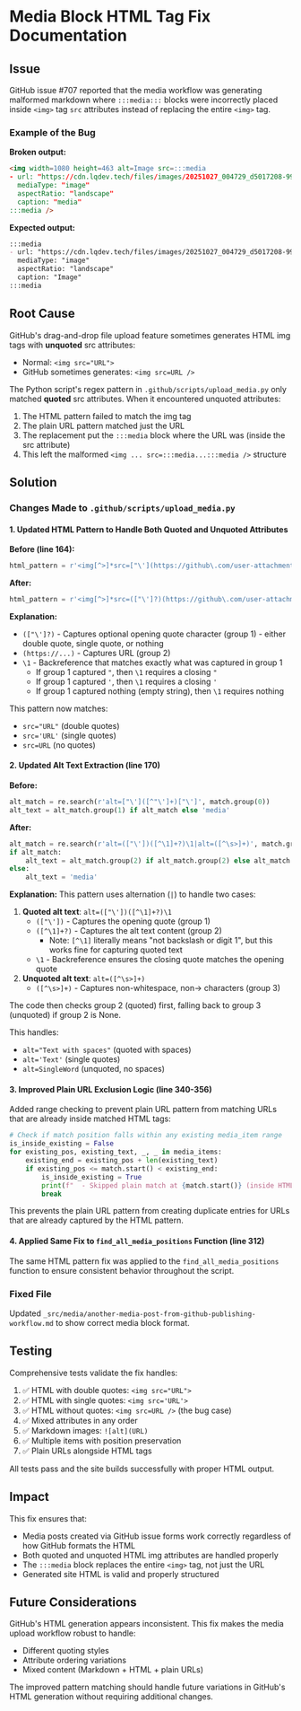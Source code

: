 # Media Block HTML Tag Fix Documentation

## Issue
GitHub issue #707 reported that the media workflow was generating malformed markdown where `:::media:::` blocks were incorrectly placed inside `<img>` tag `src` attributes instead of replacing the entire `<img>` tag.

### Example of the Bug
**Broken output:**
```html
<img width=1080 height=463 alt=Image src=:::media
- url: "https://cdn.lqdev.tech/files/images/20251027_004729_d5017208-9919-4387-99e1-77a96f3ec654.jpg"
  mediaType: "image"
  aspectRatio: "landscape"
  caption: "media"
:::media />
```

**Expected output:**
```markdown
:::media
- url: "https://cdn.lqdev.tech/files/images/20251027_004729_d5017208-9919-4387-99e1-77a96f3ec654.jpg"
  mediaType: "image"
  aspectRatio: "landscape"
  caption: "Image"
:::media
```

## Root Cause
GitHub's drag-and-drop file upload feature sometimes generates HTML img tags with **unquoted** src attributes:
- Normal: `<img src="URL">`
- GitHub sometimes generates: `<img src=URL />`

The Python script's regex pattern in `.github/scripts/upload_media.py` only matched **quoted** src attributes. When it encountered unquoted attributes:
1. The HTML pattern failed to match the img tag
2. The plain URL pattern matched just the URL
3. The replacement put the `:::media` block where the URL was (inside the src attribute)
4. This left the malformed `<img ... src=:::media...:::media />` structure

## Solution

### Changes Made to `.github/scripts/upload_media.py`

#### 1. Updated HTML Pattern to Handle Both Quoted and Unquoted Attributes

**Before (line 164):**
```python
html_pattern = r'<img[^>]*src=["\'](https://github\.com/user-attachments/[^"\']+)["\'][^>]*>'
```

**After:**
```python
html_pattern = r'<img[^>]*src=(["\']?)(https://github\.com/user-attachments/[^"\'\s>]+)\1[^>]*>'
```

**Explanation:**
- `(["\']?)` - Captures optional opening quote character (group 1) - either double quote, single quote, or nothing
- `(https://...)` - Captures URL (group 2)
- `\1` - Backreference that matches exactly what was captured in group 1
  - If group 1 captured `"`, then `\1` requires a closing `"`
  - If group 1 captured `'`, then `\1` requires a closing `'`
  - If group 1 captured nothing (empty string), then `\1` requires nothing

This pattern now matches:
- `src="URL"` (double quotes)
- `src='URL'` (single quotes)  
- `src=URL` (no quotes)

#### 2. Updated Alt Text Extraction (line 170)

**Before:**
```python
alt_match = re.search(r'alt=["\']([^"\']+)["\']', match.group(0))
alt_text = alt_match.group(1) if alt_match else 'media'
```

**After:**
```python
alt_match = re.search(r'alt=(["\'])([^\1]+?)\1|alt=([^\s>]+)', match.group(0))
if alt_match:
    alt_text = alt_match.group(2) if alt_match.group(2) else alt_match.group(3)
else:
    alt_text = 'media'
```

**Explanation:**
This pattern uses alternation (`|`) to handle two cases:
1. **Quoted alt text**: `alt=(["\'])([^\1]+?)\1`
   - `(["\'])` - Captures the opening quote (group 1)
   - `([^\1]+?)` - Captures the alt text content (group 2)
     - Note: `[^\1]` literally means "not backslash or digit 1", but this works fine for capturing quoted text
   - `\1` - Backreference ensures the closing quote matches the opening quote
2. **Unquoted alt text**: `alt=([^\s>]+)`
   - `([^\s>]+)` - Captures non-whitespace, non-> characters (group 3)

The code then checks group 2 (quoted) first, falling back to group 3 (unquoted) if group 2 is None.

This handles:
- `alt="Text with spaces"` (quoted with spaces)
- `alt='Text'` (single quotes)
- `alt=SingleWord` (unquoted, no spaces)

#### 3. Improved Plain URL Exclusion Logic (line 340-356)

Added range checking to prevent plain URL pattern from matching URLs that are already inside matched HTML tags:

```python
# Check if match position falls within any existing media_item range
is_inside_existing = False
for existing_pos, existing_text, _, _ in media_items:
    existing_end = existing_pos + len(existing_text)
    if existing_pos <= match.start() < existing_end:
        is_inside_existing = True
        print(f"  - Skipped plain match at {match.start()} (inside HTML tag at {existing_pos})")
        break
```

This prevents the plain URL pattern from creating duplicate entries for URLs that are already captured by the HTML pattern.

#### 4. Applied Same Fix to `find_all_media_positions` Function (line 312)

The same HTML pattern fix was applied to the `find_all_media_positions` function to ensure consistent behavior throughout the script.

### Fixed File
Updated `_src/media/another-media-post-from-github-publishing-workflow.md` to show correct media block format.

## Testing

Comprehensive tests validate the fix handles:
1. ✅ HTML with double quotes: `<img src="URL">`
2. ✅ HTML with single quotes: `<img src='URL'>`
3. ✅ HTML without quotes: `<img src=URL />` (the bug case)
4. ✅ Mixed attributes in any order
5. ✅ Markdown images: `![alt](URL)`
6. ✅ Multiple items with position preservation
7. ✅ Plain URLs alongside HTML tags

All tests pass and the site builds successfully with proper HTML output.

## Impact

This fix ensures that:
- Media posts created via GitHub issue forms work correctly regardless of how GitHub formats the HTML
- Both quoted and unquoted HTML img attributes are handled properly
- The `:::media` block replaces the entire `<img>` tag, not just the URL
- Generated site HTML is valid and properly structured

## Future Considerations

GitHub's HTML generation appears inconsistent. This fix makes the media upload workflow robust to handle:
- Different quoting styles
- Attribute ordering variations
- Mixed content (Markdown + HTML + plain URLs)

The improved pattern matching should handle future variations in GitHub's HTML generation without requiring additional changes.

